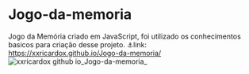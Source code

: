 # Jogo-da-memoria
Jogo da Memória criado em JavaScript, foi utilizado os conhecimentos basicos para criação desse projeto.
:anchor:link: https://xxricardox.github.io/Jogo-da-memoria/
![xxricardox github io_Jogo-da-memoria_](https://github.com/xXRicardoX/Jogo-da-memoria/assets/80643162/43540b00-454c-431e-8264-e766327ea376)
